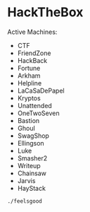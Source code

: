 # HackTheBox
Active Machines:

* CTF 
* FriendZone 
* HackBack 
* Fortune 
* Arkham 
* Helpline 
* LaCaSaDePapel 
* Kryptos 
* Unattended 
* OneTwoSeven 
* Bastion 
* Ghoul 
* SwagShop 
* Ellingson 
* Luke 
* Smasher2 
* Writeup 
* Chainsaw 
* Jarvis 
* HayStack 

```
./feelsgood
````
